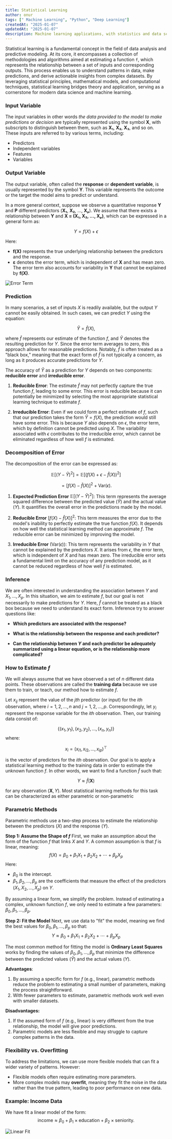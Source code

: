 ```yaml
---
title: Statistical Learning
author: onur
tags: [" Machine Learning", "Python", "Deep Learning"]
createdAt: "2025-01-07"
updatedAt: "2025-01-07"
description: Machine learning applications, with statistics and data science.
---
```


Statistical learning is a fundamental concept in the field of data analysis and predictive modeling. At its core, it encompasses a collection of methodologies and algorithms aimed at estimating a function `f`, which represents the relationship between a set of inputs and corresponding outputs. This process enables us to understand patterns in data, make predictions, and derive actionable insights from complex datasets. By leveraging statistical principles, mathematical models, and computational techniques, statistical learning bridges theory and application, serving as a cornerstone for modern data science and machine learning.

### Input Variable
The input variables in other words *the data provided to the model to make predictions or decision* are typically represented using the symbol **X**, with subscripts to distinguish between them, such as **X₁**, **X₂**, **X₃**, and so on. These inputs are referred to by various terms, including:

- Predictors
- Independent variables
- Features
- Variables

### Output Variable
The output variable, often called the **response** or **dependent variable**, is usually represented by the symbol **Y**. This variable represents the outcome or the target the model aims to predict or understand.

In a more general context, suppose we observe a quantitative response **Y** and **P** different predictors (**X₁**, **X₂**, ..., **Xₚ**). We assume that there exists a relationship between **Y** and **X = (X₁, X₂, ..., Xₚ)**, which can be expressed in a general form as:

$$
Y = f(X) + \epsilon
$$

Here:
- **f(X)** represents the true underlying relationship between the predictors and the response.
- **ε** denotes the error term, which is independent of **X** and has mean zero. The error term also accounts for variability in **Y** that cannot be explained by **f(X)**.

![Error Term](/AppendixISL/ErrorTerm.png)

### Prediction 
In many scenarios, a set of inputs $X$ is readily available, but the output $Y$ cannot be easily obtained. In such cases, we can predict $Y$ using the equation:

$$
\hat{Y} = \hat{f}(X),
$$

where $\hat{f}$ represents our estimate of the function $f$, and $\hat{Y}$ denotes the resulting prediction for $Y$. Since the error term averages to zero, this approach allows for reasonable predictions. Notably, $\hat{f}$ is often treated as a "black box," meaning that the exact form of $\hat{f}$ is not typically a concern, as long as it produces accurate predictions for $Y$.

The accuracy of $\hat{Y}$ as a prediction for $Y$ depends on two components: **reducible error** and **irreducible error**.

1. **Reducible Error**: The estimate $\hat{f}$ may not perfectly capture the true function $f$, leading to some error. This error is reducible because it can potentially be minimized by selecting the most appropriate statistical learning technique to estimate $f$.

2. **Irreducible Error**: Even if we could form a perfect estimate of $f$, such that our prediction takes the form $\hat{Y} = f(X)$, the prediction would still have some error. This is because $Y$ also depends on $\epsilon$, the error term, which by definition cannot be predicted using $X$. The variability associated with $\epsilon$ contributes to the irreducible error, which cannot be eliminated regardless of how well $f$ is estimated.

### Decomposition of Error
The decomposition of the error can be expressed as:

$$
\mathbb{E}[(Y - \hat{Y})^2] = \mathbb{E}[(f(X) + \epsilon - \hat{f}(X))^2]
$$

$$
= [f(X) - \hat{f}(X)]^2 + \text{Var}(\epsilon).
$$

1. **Expected Prediction Error** $\mathbb{E}[(Y - \hat{Y})^2]$: This term represents the average squared difference between the predicted value ($\hat{Y}$) and the actual value ($Y$). It quantifies the overall error in the predictions made by the model. 

2. **Reducible Error** $[f(X) - \hat{f}(X)]^2$: This term measures the error due to the model's inability to perfectly estimate the true function $f(X)$. It depends on how well the statistical learning method can approximate $f$. The reducible error can be minimized by improving the model.

3. **Irreducible Error** ($\text{Var}(\epsilon)$): This term represents the variability in $Y$ that cannot be explained by the predictors $X$. It arises from $\epsilon$, the error term, which is independent of $X$ and has mean zero. The irreducible error sets a fundamental limit on the accuracy of any prediction model, as it cannot be reduced regardless of how well $f$ is estimated.

### Inference
We are often interested in understanding the association between $Y$ and $X_1, \dots, X_p$. In this situation, we aim to estimate $f$, but our goal is not necessarily to make predictions for $Y$. Here, $\hat{f}$ cannot be treated as a black box because we need to understand its exact form. Inference try to answer questions like:
- **Which predictors are associated with the response?**
- **What is the relationship between the response and each predictor?**

- **Can the relationship between $Y$ and each predictor be adequately summarized using a linear equation, or is the relationship more complicated?**

### How to Estimate $f$
We will always assume that we have observed a set of $n$ different data points. These observations are called the **training data** because we use them to train, or teach, our method how to estimate $f$.

Let $x_{ij}$ represent the value of the $jth$ predictor (or input) for the $ith$ observation, where $i = 1, 2, \dots, n$ and $j = 1, 2, \dots, p$. Correspondingly, let $y_i$ represent the response variable for the $ith$ observation. Then, our training data consist of:

$$
\{(x_1, y_1), (x_2, y_2), \dots, (x_n, y_n)\}
$$
where:

$$
x_{i} = (x_{i1}, x_{i2}, \dots, x_{ip})^\top
$$

is the vector of predictors for the $ith$ observation. Our goal is to apply a statistical learning method to the training data in order to estimate the unknown function $f$. In other words, we want to find a function $\hat{f}$ such that:

$$
Y \approx \hat{f}(\mathbf{X})
$$

for any observation $(\mathbf{X}, Y)$. Most statistical learning methods for this task can be characterized as either parametric or non-parametric

### Parametric Methods
Parametric methods use a two-step process to estimate the relationship between the predictors ($X$) and the response ($Y$).

**Step 1: Assume the Shape of $f$**
First, we make an assumption about the form of the function $f$ that links $X$ and $Y$. A common assumption is that $f$ is linear, meaning:
$$
f(X) = \beta_0 + \beta_1X_1 + \beta_2X_2 + \cdots + \beta_pX_p
$$
Here:
- $\beta_0$ is the intercept.
- $\beta_1, \beta_2, \dots, \beta_p$ are the coefficients that measure the effect of the predictors ($X_1, X_2, \dots, X_p$) on $Y$.

By assuming a linear form, we simplify the problem. Instead of estimating a complex, unknown function $f$, we only need to estimate a few parameters: $\beta_0, \beta_1, \dots, \beta_p$.

**Step 2: Fit the Model**
Next, we use data to "fit" the model, meaning we find the best values for $\beta_0, \beta_1, \dots, \beta_p$ so that:
$$
Y \approx \beta_0 + \beta_1X_1 + \beta_2X_2 + \cdots + \beta_pX_p
$$

The most common method for fitting the model is **Ordinary Least Squares** works by finding the values of $\beta_0, \beta_1, \dots, \beta_p$ that minimize the difference between the predicted values ($\hat{Y}$) and the actual values ($Y$).

**Advantages**:
1. By assuming a specific form for $f$ (e.g., linear), parametric methods reduce the problem to estimating a small number of parameters, making the process straightforward.
2. With fewer parameters to estimate, parametric methods work well even with smaller datasets.

**Disadvantages:**
1. If the assumed form of $f$ (e.g., linear) is very different from the true relationship, the model will give poor predictions.
2. Parametric models are less flexible and may struggle to capture complex patterns in the data.

### Flexibility vs. Overfitting
To address the limitations, we can use more flexible models that can fit a wider variety of patterns. However:
- Flexible models often require estimating more parameters.
- More complex models may **overfit**, meaning they fit the noise in the data rather than the true pattern, leading to poor performance on new data.

### Example: Income Data
We have fit a linear model of the form:
$$
\text{income} \approx \beta_0 + \beta_1 \times \text{education} + \beta_2 \times \text{seniority}.
$$

![Linear Fit](/AppendixISL/LinearFit.png)
